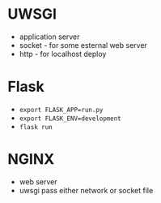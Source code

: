 # UWSGI

- application server
- socket - for some esternal web server
- http - for localhost deploy

# Flask

- `export FLASK_APP=run.py`
- `export FLASK_ENV=development`
- `flask run`

# NGINX

- web server
- uwsgi pass  either network or socket file